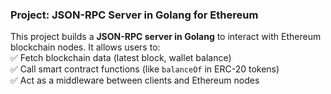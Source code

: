 ### **Project: JSON-RPC Server in Golang for Ethereum**  

This project builds a **JSON-RPC server in Golang** to interact with Ethereum blockchain nodes. It allows users to:  
✅ Fetch blockchain data (latest block, wallet balance)  
✅ Call smart contract functions (like `balanceOf` in ERC-20 tokens)  
✅ Act as a middleware between clients and Ethereum nodes  
